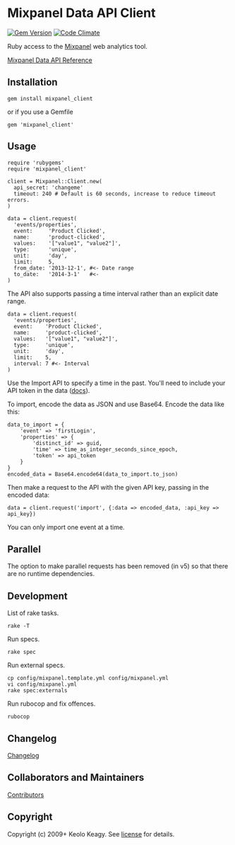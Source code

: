 # Mixpanel Data API Client

[![Gem Version](https://badge.fury.io/rb/mixpanel_client.svg)](http://badge.fury.io/rb/mixpanel_client)
[![Code Climate](https://codeclimate.com/github/keolo/mixpanel_client/badges/gpa.svg)](https://codeclimate.com/github/keolo/mixpanel_client)

Ruby access to the [Mixpanel](http://mixpanel.com/) web analytics tool.

[Mixpanel Data API Reference](https://mixpanel.com/docs/api-documentation/data-export-api)

## Installation

    gem install mixpanel_client

or if you use a Gemfile

    gem 'mixpanel_client'

## Usage

    require 'rubygems'
    require 'mixpanel_client'

    client = Mixpanel::Client.new(
      api_secret: 'changeme'
      timeout: 240 # Default is 60 seconds, increase to reduce timeout errors.
    )

    data = client.request(
      'events/properties',
      event:     'Product Clicked',
      name:      'product-clicked',
      values:    '["value1", "value2"]',
      type:      'unique',
      unit:      'day',
      limit:     5,
      from_date: '2013-12-1', #<- Date range
      to_date:   '2014-3-1'   #<-
    )

The API also supports passing a time interval rather than an explicit date range.

    data = client.request(
      'events/properties',
      event:    'Product Clicked',
      name:     'product-clicked',
      values:   '["value1", "value2"]',
      type:     'unique',
      unit:     'day',
      limit:    5,
      interval: 7 #<- Interval
    )

Use the Import API to specify a time in the past. You'll need to include your
API token in the data ([docs](https://mixpanel.com/docs/api-documentation/importing-events-older-than-31-days.)).

To import, encode the data as JSON and use Base64. Encode the data like this:

    data_to_import = {
        'event' => 'firstLogin', 
        'properties' => {
            'distinct_id' => guid, 
            'time' => time_as_integer_seconds_since_epoch, 
            'token' => api_token
        }
    }
    encoded_data = Base64.encode64(data_to_import.to_json)

Then make a request to the API with the given API key, passing in the encoded data:

    data = client.request('import', {:data => encoded_data, :api_key => api_key})

You can only import one event at a time.

## Parallel

The option to make parallel requests has been removed (in v5) so that there are no runtime dependencies.

## Development

List of rake tasks.

    rake -T

Run specs.

    rake spec

Run external specs.

    cp config/mixpanel.template.yml config/mixpanel.yml
    vi config/mixpanel.yml
    rake spec:externals

Run rubocop and fix offences.

    rubocop

## Changelog

[Changelog](changelog.md)

## Collaborators and Maintainers

[Contributors](https://github.com/keolo/mixpanel_client/graphs/contributors)

## Copyright

Copyright (c) 2009+ Keolo Keagy. See [license](license) for details.
